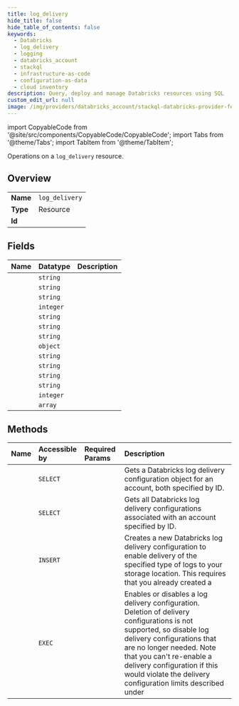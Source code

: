 ```yaml
---
title: log_delivery
hide_title: false
hide_table_of_contents: false
keywords:
  - Databricks
  - log_delivery
  - logging
  - databricks_account
  - stackql
  - infrastructure-as-code
  - configuration-as-data
  - cloud inventory
description: Query, deploy and manage Databricks resources using SQL
custom_edit_url: null
image: /img/providers/databricks_account/stackql-databricks-provider-featured-image.png
---
```


import CopyableCode from '@site/src/components/CopyableCode/CopyableCode';
import Tabs from '@theme/Tabs';
import TabItem from '@theme/TabItem';

Operations on a <code>log_delivery</code> resource.  

## Overview
<table><tbody>
<tr><td><b>Name</b></td><td><code>log_delivery</code></td></tr>
<tr><td><b>Type</b></td><td>Resource</td></tr>
<tr><td><b>Id</b></td><td><CopyableCode code="databricks_account.logging.log_delivery" /></td></tr>
</tbody></table>

## Fields
| Name | Datatype | Description |
|:-----|:---------|:------------|
| <CopyableCode code="account_id" /> | `string` |  |
| <CopyableCode code="config_id" /> | `string` |  |
| <CopyableCode code="config_name" /> | `string` |  |
| <CopyableCode code="creation_time" /> | `integer` |  |
| <CopyableCode code="credentials_id" /> | `string` |  |
| <CopyableCode code="delivery_path_prefix" /> | `string` |  |
| <CopyableCode code="delivery_start_time" /> | `string` |  |
| <CopyableCode code="log_delivery_status" /> | `object` |  |
| <CopyableCode code="log_type" /> | `string` |  |
| <CopyableCode code="output_format" /> | `string` |  |
| <CopyableCode code="status" /> | `string` |  |
| <CopyableCode code="storage_configuration_id" /> | `string` |  |
| <CopyableCode code="update_time" /> | `integer` |  |
| <CopyableCode code="workspace_ids_filter" /> | `array` |  |

## Methods
| Name | Accessible by | Required Params | Description |
|:-----|:--------------|:----------------|:------------|
| <CopyableCode code="get" /> | `SELECT` | <CopyableCode code="account_id, log_delivery_configuration_id" /> | Gets a Databricks log delivery configuration object for an account, both specified by ID. |
| <CopyableCode code="list" /> | `SELECT` | <CopyableCode code="account_id" /> | Gets all Databricks log delivery configurations associated with an account specified by ID. |
| <CopyableCode code="create" /> | `INSERT` | <CopyableCode code="account_id" /> | Creates a new Databricks log delivery configuration to enable delivery of the specified type of logs to your storage location. This requires that you already created a |
| <CopyableCode code="patchstatus" /> | `EXEC` | <CopyableCode code="account_id, log_delivery_configuration_id" /> | Enables or disables a log delivery configuration. Deletion of delivery configurations is not supported, so disable log delivery configurations that are no longer needed. Note that you can't re-enable a delivery configuration if this would violate the delivery configuration limits described under |
